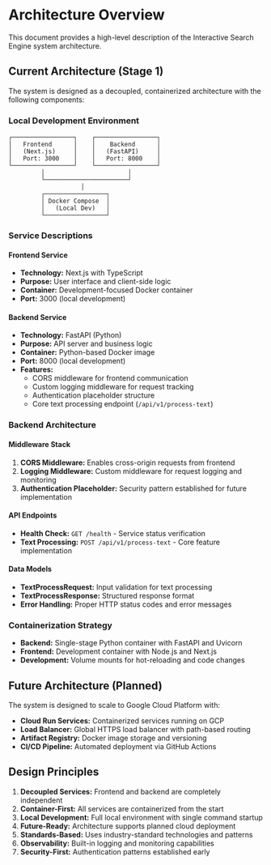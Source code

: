 # Architecture Overview

This document provides a high-level description of the Interactive Search Engine system architecture.

## Current Architecture (Stage 1)

The system is designed as a decoupled, containerized architecture with the following components:

### Local Development Environment

```
┌─────────────────┐    ┌─────────────────┐
│   Frontend      │    │    Backend      │
│   (Next.js)     │    │   (FastAPI)     │
│   Port: 3000    │    │   Port: 8000    │
└─────────────────┘    └─────────────────┘
         │                       │
         └───────────────────────┘
                    │
         ┌─────────────────┐
         │ Docker Compose  │
         │   (Local Dev)   │
         └─────────────────┘
```

### Service Descriptions

#### Frontend Service
- **Technology:** Next.js with TypeScript
- **Purpose:** User interface and client-side logic
- **Container:** Development-focused Docker container
- **Port:** 3000 (local development)

#### Backend Service
- **Technology:** FastAPI (Python)
- **Purpose:** API server and business logic
- **Container:** Python-based Docker image
- **Port:** 8000 (local development)
- **Features:**
  - CORS middleware for frontend communication
  - Custom logging middleware for request tracking
  - Authentication placeholder structure
  - Core text processing endpoint (`/api/v1/process-text`)

### Backend Architecture

#### Middleware Stack
1. **CORS Middleware:** Enables cross-origin requests from frontend
2. **Logging Middleware:** Custom middleware for request logging and monitoring
3. **Authentication Placeholder:** Security pattern established for future implementation

#### API Endpoints
- **Health Check:** `GET /health` - Service status verification
- **Text Processing:** `POST /api/v1/process-text` - Core feature implementation

#### Data Models
- **TextProcessRequest:** Input validation for text processing
- **TextProcessResponse:** Structured response format
- **Error Handling:** Proper HTTP status codes and error messages

### Containerization Strategy

- **Backend:** Single-stage Python container with FastAPI and Uvicorn
- **Frontend:** Development container with Node.js and Next.js
- **Development:** Volume mounts for hot-reloading and code changes

## Future Architecture (Planned)

The system is designed to scale to Google Cloud Platform with:

- **Cloud Run Services:** Containerized services running on GCP
- **Load Balancer:** Global HTTPS load balancer with path-based routing
- **Artifact Registry:** Docker image storage and versioning
- **CI/CD Pipeline:** Automated deployment via GitHub Actions

## Design Principles

1. **Decoupled Services:** Frontend and backend are completely independent
2. **Container-First:** All services are containerized from the start
3. **Local Development:** Full local environment with single command startup
4. **Future-Ready:** Architecture supports planned cloud deployment
5. **Standards-Based:** Uses industry-standard technologies and patterns
6. **Observability:** Built-in logging and monitoring capabilities
7. **Security-First:** Authentication patterns established early
